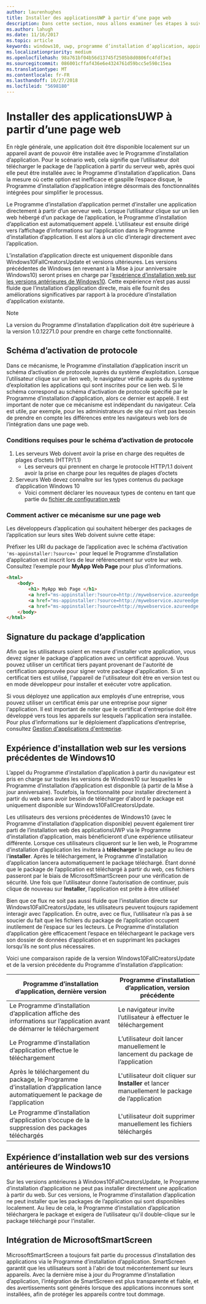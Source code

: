 ```yaml
---
author: laurenhughes
title: Installer des applicationsUWP à partir d’une page web
description: Dans cette section, nous allons examiner les étapes à suivre pour permettre aux utilisateurs d’installer vos applications directement à partir de la page web.
ms.author: lahugh
ms.date: 11/16/2017
ms.topic: article
keywords: windows10, uwp, programme d’installation d’application, appinstaller, charger une version test, ensemble connexe, packages facultatifs
ms.localizationpriority: medium
ms.openlocfilehash: 98a761bf04b56d13745f2505b8d0806fc4fdf3e1
ms.sourcegitcommit: 086001cffaf436e6e4324761d59bcc5e598c15ea
ms.translationtype: MT
ms.contentlocale: fr-FR
ms.lasthandoff: 10/27/2018
ms.locfileid: "5698180"
---
```

# <a name="installing-uwp-apps-from-a-web-page"></a>Installer des applicationsUWP à partir d’une page web

En règle générale, une application doit être disponible localement sur un appareil avant de pouvoir être installée avec le Programme d’installation d’application. Pour le scénario web, cela signifie que l’utilisateur doit télécharger le package de l’application à partir du serveur web, après quoi elle peut être installée avec le Programme d’installation d’application. Dans la mesure où cette option est inefficace et gaspille l’espace disque, le Programme d’installation d’application intègre désormais des fonctionnalités intégrées pour simplifier le processus.

Le Programme d’installation d’application permet d’installer une application directement à partir d’un serveur web. Lorsque l’utilisateur clique sur un lien web hébergé d’un package de l’application, le Programme d’installation d’application est automatiquement appelé. L’utilisateur est ensuite dirigé vers l’affichage d’informations sur l’application dans le Programme d’installation d’application. Il est alors à un clic d’interagir directement avec l’application. 

L’installation d’application directe est uniquement disponible dans Windows10FallCreatorsUpdate et versions ultérieures. Les versions précédentes de Windows (en revenant à la Mise à jour anniversaire Windows10) seront prises en charge par l’[expérience d’installation web sur les versions antérieures de Windows10](#web-install-experience). Cette expérience n’est pas aussi fluide que l’installation d’application directe, mais elle fournit des améliorations significatives par rapport à la procédure d’installation d’application existante.
  
> [!NOTE]
> La version du Programme d’installation d’application doit être supérieure à la version 1.0.12271.0 pour prendre en charge cette fonctionnalité.

## <a name="protocol-activation-scheme"></a>Schéma d’activation de protocole
Dans ce mécanisme, le Programme d’installation d’application inscrit un schéma d’activation de protocole auprès du système d’exploitation. Lorsque l’utilisateur clique sur un lien web, le navigateur vérifie auprès du système d’exploitation les applications qui sont inscrites pour ce lien web. Si le schéma correspond au schéma d’activation de protocole spécifié par le Programme d’installation d’application, alors ce dernier est appelé. Il est important de noter que ce mécanisme est indépendant du navigateur. Cela est utile, par exemple, pour les administrateurs de site qui n’ont pas besoin de prendre en compte les différences entre les navigateurs web lors de l’intégration dans une page web. 

### <a name="requirements-for-protocol-activation-scheme"></a>Conditions requises pour le schéma d’activation de protocole

1. Les serveurs Web doivent avoir la prise en charge des requêtes de plages d’octets (HTTP/1.1)
    - Les serveurs qui prennent en charge le protocole HTTP/1.1 doivent avoir la prise en charge pour les requêtes de plages d’octets 
2. Serveurs Web devez connaître sur les types contenus du package d’application Windows 10
    - Voici comment déclarer les nouveaux types de contenu en tant que partie du [fichier de configuration web](web-install-IIS.md#step-7---configure-the-web-app-for-app-package-mime-types)

### <a name="how-to-enable-this-on-a-webpage"></a>Comment activer ce mécanisme sur une page web 
Les développeurs d’application qui souhaitent héberger des packages de l’application sur leurs sites Web doivent suivre cette étape:

Préfixer les URI du package de l’application avec le schéma d’activation `'ms-appinstaller:?source='` pour lequel le Programme d’installation d’application est inscrit lors de leur référencement sur votre leur web. Consultez l’exemple pour **MyApp Web Page** pour plus d’informations. 
``` html
<html>
    <body>
        <h1> MyApp Web Page </h1>
        <a href="ms-appinstaller:?source=http://mywebservice.azureedge.net/HubApp.appx"> Install app package </a>
        <a href="ms-appinstaller:?source=http://mywebservice.azureedge.net/HubAppBundle.appxbundle"> Install app bundle  </a>
        <a href="ms-appinstaller:?source=http://mywebservice.azureedge.net/HubAppSet.appinstaller"> Install related set </a>
    </body>
</html>
```

## <a name="signing-the-app-package"></a>Signature du package d’application
Afin que les utilisateurs soient en mesure d'installer votre application, vous devez signer le package d'application avec un certificat approuvé. Vous pouvez utiliser un certificat tiers payant provenant de l'autorité de certification approuvée pour signer votre package d'application. Si un certificat tiers est utilisé, l'appareil de l'utilisateur doit être en version test ou en mode développeur pour installer et exécuter votre application.

Si vous déployez une application aux employés d'une entreprise, vous pouvez utiliser un certificat émis par une entreprise pour signer l'application. Il est important de noter que le certificat d'entreprise doit être développé vers tous les appareils sur lesquels l'application sera installée. Pour plus d’informations sur le déploiement d’applications d’entreprise, consultez [Gestion d'applications d'entreprise](https://docs.microsoft.com/windows/client-management/mdm/enterprise-app-management).

## Expérience d'installation web sur les versions précédentes de Windows10<a name="web-install-experience"></a>

L’appel du Programme d’installation d’application à partir du navigateur est pris en charge sur toutes les versions de Windows10 sur lesquelles le Programme d’installation d’application est disponible (à partir de la Mise à jour anniversaire). Toutefois, la fonctionnalité pour installer directement à partir du web sans avoir besoin de télécharger d'abord le package est uniquement disponible sur Windows10FallCreatorsUpdate.  

Les utilisateurs des versions précédentes de Windows10 (avec le Programme d’installation d’application disponible) peuvent également tirer parti de l’installation web des applicationsUWP via le Programme d’installation d’application, mais bénéficieront d’une expérience utilisateur différente. Lorsque ces utilisateurs cliqueront sur le lien web, le Programme d’installation d’application les invitera à **télécharger** le package au lieu de l'**installer**. Après le téléchargement, le Programme d’installation d’application lancera automatiquement le package téléchargé. Étant donné que le package de l’application est téléchargé à partir du web, ces fichiers passeront par le biais de MicrosoftSmartScreen pour une vérification de sécurité. Une fois que l’utilisateur donne l’autorisation de continuer, puis clique de nouveau sur **Installer**, l’application est prête à être utilisée!

Bien que ce flux ne soit pas aussi fluide que l’installation directe sur Windows10FallCreatorsUpdate, les utilisateurs peuvent toujours rapidement interagir avec l’application. En outre, avec ce flux, l’utilisateur n’a pas à se soucier du fait que les fichiers du package de l’application occupent inutilement de l’espace sur les lecteurs. Le Programme d’installation d’application gère efficacement l’espace en téléchargeant le package vers son dossier de données d’application et en supprimant les packages lorsqu’ils ne sont plus nécessaires. 

Voici une comparaison rapide de la version Windows10FallCreatorsUpdate et de la version précédente du Programme d’installation d’application:

| Programme d’installation d’application, dernière version | Programme d’installation d’application, version précédente |
|------------------------------|----------------------------------|
| Le Programme d’installation d’application affiche des informations sur l’application avant de démarrer le téléchargement | Le navigateur invite l’utilisateur à effectuer le téléchargement  |
| Le Programme d’installation d’application effectue le téléchargement | L’utilisateur doit lancer manuellement le lancement du package de l’application |
| Après le téléchargement du package, le Programme d’installation d’application lance automatiquement le package de l’application | L'utilisateur doit cliquer sur **Installer** et lancer manuellement le package de l’application |
| Le Programme d’installation d’application s’occupe de la suppression des packages téléchargés | L'utilisateur doit supprimer manuellement les fichiers téléchargés |

## <a name="web-install-experience-on-previous-versions-of-windows-10"></a>Expérience d’installation web sur des versions antérieures de Windows10
Sur les versions antérieures à Windows10FallCreatorsUpdate, le Programme d’installation d’application ne peut pas installer directement une application à partir du web. Sur ces versions, le Programme d’installation d’application ne peut installer que les packages de l’application qui sont disponibles localement. Au lieu de cela, le Programme d’installation d’application téléchargera le package et exigera de l’utilisateur qu'il double-clique sur le package téléchargé pour l’installer.


## <a name="microsoft-smartscreen-integration"></a>Intégration de MicrosoftSmartScreen

MicrosoftSmartScreen a toujours fait partie du processus d’installation des applications via le Programme d’installation d’application. SmartScreen garantit que les utilisateurs sont à l'abri de tout mécontentement sur leurs appareils. Avec la dernière mise à jour du Programme d’installation d’application, l’intégration de SmartScreen est plus transparente et fiable, et des avertissements sont générés lorsque des applications inconnues sont installées, afin de protéger les appareils contre tout dommage. 
